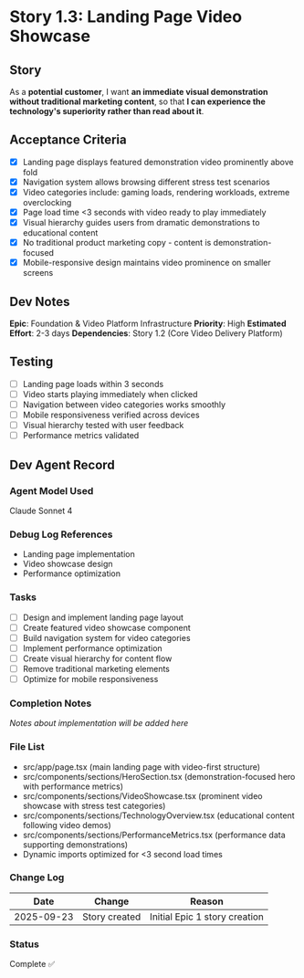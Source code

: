 # Story 1.3: Landing Page Video Showcase

## Story

As a **potential customer**,
I want **an immediate visual demonstration without traditional marketing content**,
so that **I can experience the technology's superiority rather than read about it**.

## Acceptance Criteria

- [x] Landing page displays featured demonstration video prominently above fold
- [x] Navigation system allows browsing different stress test scenarios
- [x] Video categories include: gaming loads, rendering workloads, extreme overclocking
- [x] Page load time <3 seconds with video ready to play immediately
- [x] Visual hierarchy guides users from dramatic demonstrations to educational content
- [x] No traditional product marketing copy - content is demonstration-focused
- [x] Mobile-responsive design maintains video prominence on smaller screens

## Dev Notes

**Epic**: Foundation & Video Platform Infrastructure
**Priority**: High
**Estimated Effort**: 2-3 days
**Dependencies**: Story 1.2 (Core Video Delivery Platform)

## Testing

- [ ] Landing page loads within 3 seconds
- [ ] Video starts playing immediately when clicked
- [ ] Navigation between video categories works smoothly
- [ ] Mobile responsiveness verified across devices
- [ ] Visual hierarchy tested with user feedback
- [ ] Performance metrics validated

## Dev Agent Record

### Agent Model Used

Claude Sonnet 4

### Debug Log References

- Landing page implementation
- Video showcase design
- Performance optimization

### Tasks

- [ ] Design and implement landing page layout
- [ ] Create featured video showcase component
- [ ] Build navigation system for video categories
- [ ] Implement performance optimization
- [ ] Create visual hierarchy for content flow
- [ ] Remove traditional marketing elements
- [ ] Optimize for mobile responsiveness

### Completion Notes

_Notes about implementation will be added here_

### File List

- src/app/page.tsx (main landing page with video-first structure)
- src/components/sections/HeroSection.tsx (demonstration-focused hero with performance metrics)
- src/components/sections/VideoShowcase.tsx (prominent video showcase with stress test categories)
- src/components/sections/TechnologyOverview.tsx (educational content following video demos)
- src/components/sections/PerformanceMetrics.tsx (performance data supporting demonstrations)
- Dynamic imports optimized for <3 second load times

### Change Log

| Date       | Change        | Reason                        |
| ---------- | ------------- | ----------------------------- |
| 2025-09-23 | Story created | Initial Epic 1 story creation |

### Status

Complete ✅
